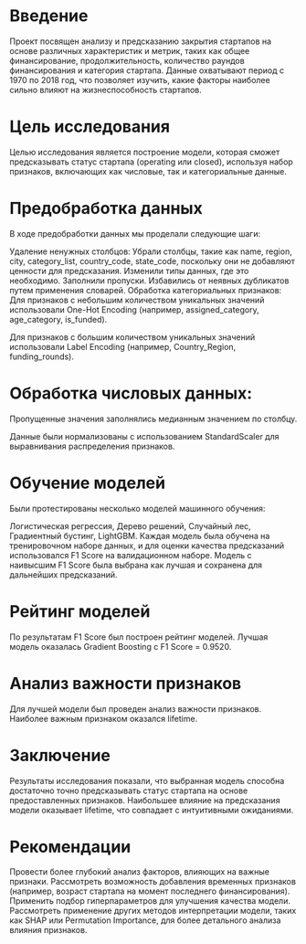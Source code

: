 # Введение
Проект посвящен анализу и предсказанию закрытия стартапов на основе различных характеристик и метрик, таких как общее финансирование, продолжительность, количество раундов финансирования и категория стартапа. Данные охватывают период с 1970 по 2018 год, что позволяет изучить, какие факторы наиболее сильно влияют на жизнеспособность стартапов.

# Цель исследования
Целью исследования является построение модели, которая сможет предсказывать статус стартапа (operating или closed), используя набор признаков, включающих как числовые, так и категориальные данные.

# Предобработка данных
В ходе предобработки данных мы проделали следующие шаги:

Удаление ненужных столбцов: Убрали столбцы, такие как name, region, city, category_list, country_code, state_code, поскольку они не добавляют ценности для предсказания.
Изменили типы данных, где это необходимо.
Заполнили пропуски.
Избавились от неявных дубликатов путем применения словарей.
Обработка категориальных признаков:
Для признаков с небольшим количеством уникальных значений использовали One-Hot Encoding (например, assigned_category, age_category, is_funded).

Для признаков с большим количеством уникальных значений использовали Label Encoding (например, Country_Region, funding_rounds).

# Обработка числовых данных:
Пропущенные значения заполнялись медианным значением по столбцу.

Данные были нормализованы с использованием StandardScaler для выравнивания распределения признаков.

# Обучение моделей
Были протестированы несколько моделей машинного обучения:

Логистическая регрессия,
Дерево решений,
Случайный лес,
Градиентный бустинг,
LightGBM.
Каждая модель была обучена на тренировочном наборе данных, и для оценки качества предсказаний использовался F1 Score на валидационном наборе. Модель с наивысшим F1 Score была выбрана как лучшая и сохранена для дальнейших предсказаний.

# Рейтинг моделей
По результатам F1 Score был построен рейтинг моделей. Лучшая модель оказалась Gradient Boosting с F1 Score = 0.9520.

# Анализ важности признаков
Для лучшей модели был проведен анализ важности признаков. Наиболее важным признаком оказался lifetime.

# Заключение
Результаты исследования показали, что выбранная модель способна достаточно точно предсказывать статус стартапа на основе предоставленных признаков. Наибольшее влияние на предсказания модели оказывает lifetime, что совпадает с интуитивными ожиданиями.

# Рекомендации
Провести более глубокий анализ факторов, влияющих на важные признаки.
Рассмотреть возможность добавления временных признаков (например, возраст стартапа на момент последнего финансирования).
Применить подбор гиперпараметров для улучшения качества модели.
Рассмотреть применение других методов интерпретации модели, таких как SHAP или Permutation Importance, для более детального анализа влияния признаков.
